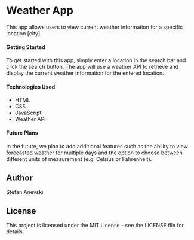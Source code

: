 # Weather App

This app allows users to view current weather information for a specific location [city].

#### Getting Started
To get started with this app, simply enter a location in the search bar and click the search button. The app will use a weather API to retrieve and display the current weather information for the entered location.

#### Technologies Used
  - HTML
  - CSS
  - JavaScript
  - Weather API


#### Future Plans
In the future, we plan to add additional features such as the ability to view forecasted weather for multiple days and the option to choose between different units of measurement (e.g. Celsius or Fahrenheit).

## Author
Stefan Anevski

## License
This project is licensed under the MIT License - see the LICENSE file for details.
